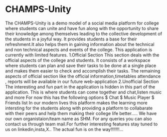 # CHAMPS-Unity
The CHAMPS-Unity is a demo model of a social media platform for college  where students can unite and have fun along with the opportunity to share their knowledge among themselves leading to the collective development of the students in a joyful way. It provides students a base for their refreshment.It also helps them in gaining information about the technical and
non technical aspects and events of the college.
This application is currently with limited features.
1.Official Section
 This section deals with the official aspects of the college and students.
 It consists of a workspace where students can plan and save their tasks to be done
at a single place and makes them easier to check and accomplish their tasks.
 The remaining aspects of official section like the official information,timetables
attendance , reports will be available in our future web-application
2.Unofficial Section
 The interesting and fun part in the application is hidden in this part of the
application.
 This is where students can come together and chat,listen music and more
 For now this has the following options
$ Chat
$ Music Player
$ Friends list
In our modern lives this platform makes the learning more intersting for the students
along with providing a platform to collabarate with their peers and help them
making their college life better.....
We have our own organistaion/team name as SHM. For any queries you can also contact us
through team mail.For further interesting features stay tuned to us on linkedin,insta,X..
The actual fun is on the way!!!!!!!...
